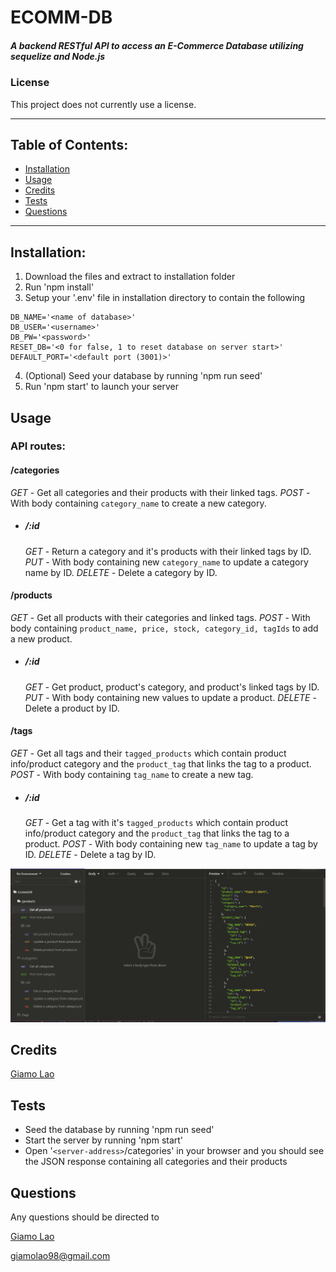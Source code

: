 # ECOMM-DB
##### A backend RESTful API to access an E-Commerce Database utilizing sequelize and Node.js
### License
This project does not currently use a license.

---------------
## Table of Contents:
* [Installation](#installation)
* [Usage](#usage)
* [Credits](#credits)
* [Tests](#tests)
* [Questions](#questions)
---------------
## Installation:
1. Download the files and extract to installation folder
2. Run 'npm install'
3. Setup your '.env' file in installation directory to contain the following
```
DB_NAME='<name of database>'
DB_USER='<username>'
DB_PW='<password>'
RESET_DB='<0 for false, 1 to reset database on server start>'
DEFAULT_PORT='<default port (3001)>'
```
4. (Optional) Seed your database by running 'npm run seed'
5. Run 'npm start' to launch your server
## Usage
### API routes:
#### /categories
*GET* - Get all categories and their products with their linked tags.
*POST* - With body containing `category_name` to create a new category.
- ##### /:id
  *GET* - Return a category and it's products with their linked tags by ID.
  *PUT* - With body containing new `category_name` to update a category name by ID.
  *DELETE* - Delete a category by ID.
#### /products
*GET* - Get all products with their categories and linked tags.
*POST* - With body containing `product_name, price, stock, category_id, tagIds` to add a new product.
- ##### /:id
  *GET* - Get product, product's category, and product's linked tags by ID.
  *PUT* - With body containing new values to update a product.
  *DELETE* - Delete a product by ID.
#### /tags
*GET* - Get all tags and their `tagged_products` which contain product info/product category and the `product_tag` that links the tag to a product.
*POST* - With body containing `tag_name` to create a new tag.
- ##### /:id
  *GET* - Get a tag with it's `tagged_products` which contain product info/product category and the `product_tag` that links the tag to a product.
  *POST* - With body containing new `tag_name` to update a tag by ID.
  *DELETE* - Delete a tag by ID.

![Insomnia Core set up to make requests to the API](README.PNG)

## Credits
[Giamo Lao](https://technicalparadox.github.io)
## Tests
* Seed the database by running 'npm run seed'
* Start the server by running 'npm start'
* Open '`<server-address>`/categories' in your browser and you should see the JSON response containing all categories and their products
## Questions
Any questions should be directed to

[Giamo Lao](https://technicalparadox.github.io)

[giamolao98@gmail.com](mailto:https://technicalparadox.github.io)
